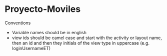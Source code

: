 # Proyecto-Moviles

Conventions

- Variable names should be in english
- view ids should be camel case and start with the activity or layout name, then an id and then they initials of the view type in uppercase (e.g. loginUsernameET)